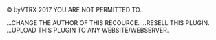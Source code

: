 © byVTRX 2017
YOU ARE NOT PERMITTED TO...

...CHANGE THE AUTHOR OF THIS RECOURCE.
...RESELL THIS PLUGIN.
...UPLOAD THIS PLUGIN TO ANY WEBSITE/WEBSERVER.
